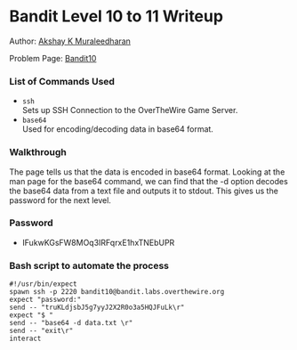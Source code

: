 # Bandit Level 10 to 11 Writeup

Author: [Akshay K Muraleedharan](https://github.com/Quantum_Glitch)


Problem Page: [Bandit10](https://overthewire.org/wargames/bandit/bandit11.html)
### List of Commands Used
* `ssh`  
Sets up SSH Connection to the OverTheWire Game Server.
* `base64`  
Used for encoding/decoding data in base64 format.
### Walkthrough
The page tells us that the data is encoded in base64 format. Looking at the man page for the base64 command, we can find that the -d option decodes the base64 data from a text file and outputs it to stdout. This gives us the password for the next level.
### Password
* IFukwKGsFW8MOq3IRFqrxE1hxTNEbUPR
### Bash script to automate the process
```
#!/usr/bin/expect  
spawn ssh -p 2220 bandit10@bandit.labs.overthewire.org  
expect "password:"  
send -- "truKLdjsbJ5g7yyJ2X2R0o3a5HQJFuLk\r"  
expect "$ "  
send -- "base64 -d data.txt \r"  
send -- "exit\r"  
interact
```
